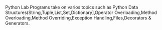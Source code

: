 Python Lab Programs take on varios topics such as Python Data Structures(String,Tuple,List,Set,Dictionary],Operator Overloading,Method Overloading,Method Overriding,Exception Handling,Files,Decorators & Generators.
